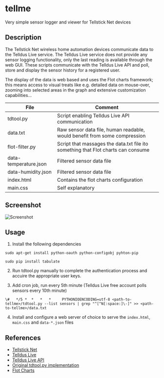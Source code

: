 # tellme
Very simple sensor logger and viewer for Tellstick Net devices

## Description
The Tellstick Net wireless home automation devices communicate data to the Telldus Live service. The Telldus Live service does not provide any sensor logging functionality, only the last reading is available through the web GUI. These scripts communicate with the Telldus Live API and poll, store and display the sensor history for a registered user.

The display of the data is web based and uses the Flot charts framework; this means access to visual treats like e.g. detailed data on mouse-over, zooming into selected areas in the graph and extensive customization capabilities...

| File | Comment |
| ---- | ------- |
| tdtool.py | Script enabling Telldus Live API communication |
| data.txt | Raw sensor data file, human readable, would benefit from some compression |
| flot-filter.py | Script that massages the data.txt file ito something that Flot charts can consume |
| data-temperature.json | Filtered sensor data file |
| data-humidity.json | Filtered sensor data file |
| index.html | Contains the flot charts configuration |
| main.css | Self explanatory |

## Screenshot
![Screenshot](https://raw.github.com/backloop/tellme/master/screenshots/tellme-screenshot.png)

## Usage
1. Install the following dependencies

  `sudo apt-get install python-oauth python-configobj pyhton-pip`

  `sudo pip install tabulate`

2. Run tdtool.py manually to complete the authentication process and accuire the appropriate user keys. 

3. Add cron job, run every 5th minute (Telldus Live free account polls sensors every 10th minute)

  `\#   */5 *  *   *   *     PYTHONIOENCODING=utf-8 <path-to-tellme>/tdtool.py --list sensors | grep "^[^N[:space:]\-]" >> <path-to-tellme>/data.txt`

4. Install and configure a web server of choice to serve the `index.html`, `main.css` and `data-*.json` files

## References
* [Tellstick Net](http://www.telldus.se/products/tellstick_net)
* [Telldus Live](http://live.telldus.com/)
* [Telldus Live API](https://api.telldus.com/)
* [Original tdtool.py implementation](http://developer.telldus.com/browser/examples/python/live/tdtool/tdtool.py?rev=a35ad875d20fd8935be7c87426ab33cc231528f7)
* [Flot Charts](http://www.flotcharts.org/)
